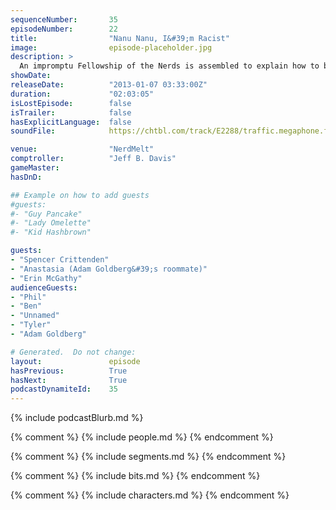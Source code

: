 ```yaml
---
sequenceNumber:       35
episodeNumber:        22
title:                "Nanu Nanu, I&#39;m Racist"
image:                episode-placeholder.jpg
description: >
  An impromptu Fellowship of the Nerds is assembled to explain how to break The Hobbit into three movies. Jury duty stories! Adam Goldberg's roommate!
showDate:             
releaseDate:          "2013-01-07 03:33:00Z"
duration:             "02:03:05"
isLostEpisode:        false
isTrailer:            false
hasExplicitLanguage:  false
soundFile:            https://chtbl.com/track/E2288/traffic.megaphone.fm/STA6502803547.mp3?updated=1554324167

venue:                "NerdMelt"
comptroller:          "Jeff B. Davis"
gameMaster:           
hasDnD:               

## Example on how to add guests
#guests:
#- "Guy Pancake"
#- "Lady Omelette"
#- "Kid Hashbrown"

guests:
- "Spencer Crittenden"
- "Anastasia (Adam Goldberg&#39;s roommate)"
- "Erin McGathy"
audienceGuests:
- "Phil"
- "Ben"
- "Unnamed"
- "Tyler"
- "Adam Goldberg"

# Generated.  Do not change:
layout:               episode
hasPrevious:          True
hasNext:              True
podcastDynamiteId:    35
---
```


{% include podcastBlurb.md %}

{% comment %}
{% include people.md %}
{% endcomment %}

{% comment %}
{% include segments.md %}
{% endcomment %}

{% comment %}
{% include bits.md %}
{% endcomment %}

{% comment %}
{% include characters.md %}
{% endcomment %}
